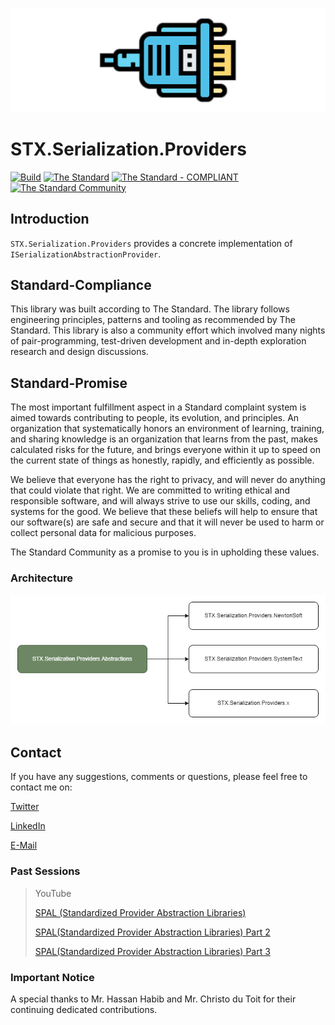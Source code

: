 ![STX.Serialization.Providers](https://raw.githubusercontent.com/The-Standard-Organization/STX.Serialization.Providers/main/Resources/Images/serialization_git_logo.png)

# STX.Serialization.Providers
 
[![Build](https://github.com/The-Standard-Organization/STX.Serialization.Providers/actions/workflows/build.yml/badge.svg)](https://github.com/The-Standard-Organization/STX.Serialization.Providers/actions/workflows/build.yml)
[![The Standard](https://img.shields.io/github/v/release/hassanhabib/The-Standard?filter=v2.10.0&style=default&label=Standard%20Version&color=2ea44f)](https://github.com/hassanhabib/The-Standard)
[![The Standard - COMPLIANT](https://img.shields.io/badge/The_Standard-COMPLIANT-2ea44f)](https://github.com/hassanhabib/The-Standard)
[![The Standard Community](https://img.shields.io/discord/934130100008538142?color=%237289da&label=The%20Standard%20Community&logo=Discord)](https://discord.gg/vdPZ7hS52X)

## Introduction
`STX.Serialization.Providers` provides a concrete implementation of `ISerializationAbstractionProvider`.

## Standard-Compliance
This library was built according to The Standard. The library follows engineering principles, patterns and tooling as recommended by The Standard.
This library is also a community effort which involved many nights of pair-programming, test-driven development and in-depth exploration research and design discussions.

## Standard-Promise
The most important fulfillment aspect in a Standard complaint system is aimed towards contributing to people, its evolution, and principles.
An organization that systematically honors an environment of learning, training, and sharing knowledge is an organization that learns from the past, makes calculated risks for the future, 
and brings everyone within it up to speed on the current state of things as honestly, rapidly, and efficiently as possible. 
 
We believe that everyone has the right to privacy, and will never do anything that could violate that right.
We are committed to writing ethical and responsible software, and will always strive to use our skills, coding, and systems for the good.
We believe that these beliefs will help to ensure that our software(s) are safe and secure and that it will never be used to harm or collect personal data for malicious purposes.

The Standard Community as a promise to you is in upholding these values. 

### Architecture

![Planned Architechure](https://raw.githubusercontent.com/The-Standard-Organization/STX.Serialization.Providers/main/Resources/Diagrams/spal.drawio.png)

## Contact

If you have any suggestions, comments or questions, please feel free to contact me on:

[Twitter](https://twitter.com/hassanrezkhabib)

[LinkedIn](https://www.linkedin.com/in/hassanrezkhabib/)

[E-Mail](mailto:hassanhabib@live.com)

### Past Sessions

>YouTube
>
>[SPAL (Standardized Provider Abstraction Libraries)](https://youtu.be/JEb0BA8CgFk?si=mrh6IYXLeGFS_Twv)
>
>[SPAL(Standardized Provider Abstraction Libraries) Part 2](https://youtu.be/gvoskMQRqHU?si=t8YJfCynI7vXBZMu)
>
>[SPAL(Standardized Provider Abstraction Libraries) Part 3](https://youtu.be/98_9I2hpaKA?si=2o6SMx6WiVANBF1W)

### Important Notice
A special thanks to Mr. Hassan Habib and Mr. Christo du Toit for their continuing dedicated contributions.
